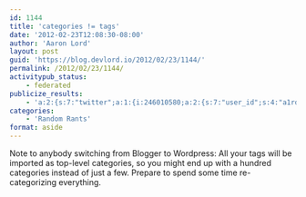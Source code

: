 ```yaml
---
id: 1144
title: 'categories != tags'
date: '2012-02-23T12:08:30-08:00'
author: 'Aaron Lord'
layout: post
guid: 'https://blog.devlord.io/2012/02/23/1144/'
permalink: /2012/02/23/1144/
activitypub_status:
    - federated
publicize_results:
    - 'a:2:{s:7:"twitter";a:1:{i:246010580;a:2:{s:7:"user_id";s:4:"a1rd";s:7:"post_id";s:18:"172774865806442497";}}s:2:"fb";a:1:{i:100001277464592;a:2:{s:7:"user_id";s:15:"100001277464592";s:7:"post_id";s:15:"326684974050749";}}}'
categories:
    - 'Random Rants'
format: aside
---
```


Note to anybody switching from Blogger to Wordpress: All your tags will be imported as top-level categories, so you might end up with a hundred categories instead of just a few. Prepare to spend some time re-categorizing everything.